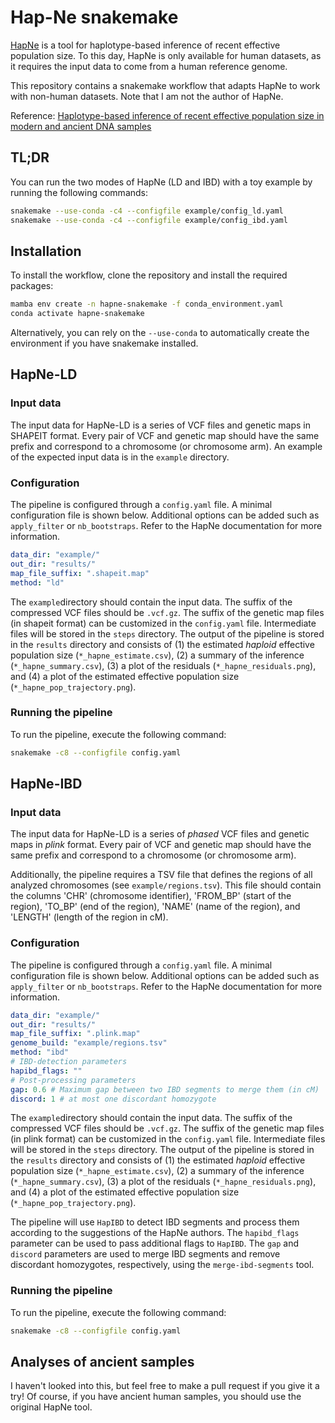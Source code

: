 # Hap-Ne snakemake

[HapNe](https://github.com/PalamaraLab/HapNe) is a tool for haplotype-based inference of recent effective population size. To this day, HapNe is only available for human datasets, as it requires the input data to come from a human reference genome.

This repository contains a snakemake workflow that adapts HapNe to work with non-human datasets. Note that I am not the author of HapNe.

Reference: [Haplotype-based inference of recent effective population size in modern and ancient DNA samples](https://doi.org/10.1038/s41467-023-43522-6)

## TL;DR

You can run the two modes of HapNe (LD and IBD) with a toy example by running the following commands:

```bash
snakemake --use-conda -c4 --configfile example/config_ld.yaml
snakemake --use-conda -c4 --configfile example/config_ibd.yaml
```

## Installation

To install the workflow, clone the repository and install the required packages:

```bash
mamba env create -n hapne-snakemake -f conda_environment.yaml
conda activate hapne-snakemake
```

Alternatively, you can rely on the `--use-conda` to automatically create the environment if you have snakemake installed.

## HapNe-LD

### Input data

The input data for HapNe-LD is a series of VCF files and genetic maps in SHAPEIT format. Every pair of VCF and genetic map should have the same prefix and correspond to a chromosome (or chromosome arm). An example of the expected input data is in the `example` directory.

### Configuration

The pipeline is configured through a `config.yaml` file. A minimal configuration file is shown below. Additional options can be added such as `apply_filter` or `nb_bootstraps`. Refer to the HapNe documentation for more information.

```yaml
data_dir: "example/"
out_dir: "results/"
map_file_suffix: ".shapeit.map"
method: "ld"
```

The `example`directory should contain the input data. The suffix of the compressed VCF files should be `.vcf.gz`. The suffix of the genetic map files (in shapeit format) can be customized in the `config.yaml` file. Intermediate files will be stored in the `steps` directory. The output of the pipeline is stored in the `results` directory and consists of (1) the estimated _haploid_ effective population size (`*_hapne_estimate.csv`), (2) a summary of the inference (`*_hapne_summary.csv`), (3) a plot of the residuals (`*_hapne_residuals.png`), and (4) a plot of the estimated effective population size (`*_hapne_pop_trajectory.png`).

### Running the pipeline

To run the pipeline, execute the following command:

```bash
snakemake -c8 --configfile config.yaml
```

## HapNe-IBD

### Input data

The input data for HapNe-LD is a series of _phased_ VCF files and genetic maps in _plink_ format. Every pair of VCF and genetic map should have the same prefix and correspond to a chromosome (or chromosome arm).

Additionally, the pipeline requires a TSV file that defines the regions of all analyzed chromosomes (see `example/regions.tsv`). This file should contain the columns 'CHR' (chromosome identifier), 'FROM_BP' (start of the region), 'TO_BP' (end of the region), 'NAME' (name of the region), and 'LENGTH' (length of the region in cM).

### Configuration

The pipeline is configured through a `config.yaml` file. A minimal configuration file is shown below. Additional options can be added such as `apply_filter` or `nb_bootstraps`. Refer to the HapNe documentation for more information.

```yaml
data_dir: "example/"
out_dir: "results/"
map_file_suffix: ".plink.map"
genome_build: "example/regions.tsv"
method: "ibd"
# IBD-detection parameters
hapibd_flags: ""
# Post-processing parameters
gap: 0.6 # Maximum gap between two IBD segments to merge them (in cM)
discord: 1 # at most one discordant homozygote
```

The `example`directory should contain the input data. The suffix of the compressed VCF files should be `.vcf.gz`. The suffix of the genetic map files (in plink format) can be customized in the `config.yaml` file. Intermediate files will be stored in the `steps` directory. The output of the pipeline is stored in the `results` directory and consists of (1) the estimated _haploid_ effective population size (`*_hapne_estimate.csv`), (2) a summary of the inference (`*_hapne_summary.csv`), (3) a plot of the residuals (`*_hapne_residuals.png`), and (4) a plot of the estimated effective population size (`*_hapne_pop_trajectory.png`).

The pipeline will use `HapIBD` to detect IBD segments and process them according to the suggestions of the HapNe authors. The `hapibd_flags` parameter can be used to pass additional flags to `HapIBD`. The `gap` and `discord` parameters are used to merge IBD segments and remove discordant homozygotes, respectively, using the `merge-ibd-segments` tool.

### Running the pipeline

To run the pipeline, execute the following command:

```bash
snakemake -c8 --configfile config.yaml
```

## Analyses of ancient samples

I haven't looked into this, but feel free to make a pull request if you give it a try! Of course, if you have ancient human samples, you should use the original HapNe tool.
